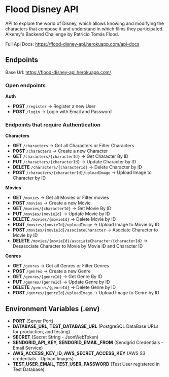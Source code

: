 # Flood Disney API
API to explore the world of Disney, which allows knowing and modifying the characters that compose it and understand in which films they participated.
Alkemy's Backend Challenge by Patricio Tomás Flood.

Full Api Docs: https://flood-disney-api.herokuapp.com/api-docs

## Endpoints

Base Url: https://flood-disney-api.herokuapp.com/
### Open endpoints

**Auth**
<ul>
  <li><b>POST</b> <code>/register</code> -> Register a new User
  <li><b>POST</b> <code>/login</code> -> Login with Email and Password
</ul>

### Endpoints that require Authentication

**Characters**
<ul>
  <li><b>GET</b> <code>/characters</code> -> Get all Characters or Filter Characters
  <li><b>POST</b> <code>/characters</code> -> Create a new Character
  <li><b>GET</b> <code>/characters/{characterId}</code> -> Get Character By ID
  <li><b>PUT</b> <code>/characters/{characterId}</code> -> Update Character by ID
  <li><b>DELETE</b> <code>/characters/{characterId}</code> -> Delete Character by ID
  <li><b>POST</b> <code>/characters/{characterId}/uploadImage</code> -> Upload Image to Character by ID
</ul>

**Movies**
<ul>
  <li><b>GET</b> <code>/movies</code> -> Get all Movies or Filter movies
  <li><b>POST</b> <code>/movies</code> -> Create a new Movie
  <li><b>GET</b> <code>/movies/{characterId}</code> -> Get Movie By ID
  <li><b>PUT</b> <code>/movies/{movieId}</code> -> Update Movie by ID
  <li><b>DELETE</b> <code>/movies/{movieId}</code> -> Delete Movie by ID
  <li><b>POST</b> <code>/movies/{movieId}/uploadImage</code> -> Upload Image to Movie by ID
  <li><b>POST</b> <code>/movies/{movieId}/asociateCharacter</code> -> Asociate Character to Movie by ID
  <li><b>DELETE</b> <code>/movies/{movieId}/asociateCharacter/{characterId}</code> -> Desasociate Character to Movie by Movie ID and Character ID
</ul>

**Genres**
<ul>
  <li><b>GET</b> <code>/genres</code> -> Get all Genres or Filter Genres
  <li><b>POST</b> <code>/genres</code> -> Create a new Genre
  <li><b>GET</b> <code>/genres/{genreId}</code> -> Get Genre By ID
  <li><b>PUT</b> <code>/genres/{genreId}</code> -> Update Genre by ID
  <li><b>DELETE</b> <code>/genres/{genreId}</code> -> Delete Genre by ID
  <li><b>POST</b> <code>/genres/{genreId}/uploadImage</code> -> Upload Image to Genre by ID
</ul>

## Environment Variables (.env)

<ul>
  <li><b>PORT</b> (Server Port)
  <li><b>DATABASE_URL, TEST_DATABASE_URL</b> (PostgreSQL DataBase URLs for production, and testing)
  <li><b>SECRET</b> (Secret String - JsonWebToken)
  <li><b>SENDGRID_API_KEY, SENDGRID_EMAIL_FROM</b> (Sendgrid Credentials - Email Service)
  <li><b>AWS_ACCESS_KEY_ID, AWS_SECRET_ACCESS_KEY</b> (AWS S3 credentials - Upload Images)
  <li><b>TEST_USER_EMAIL, TEST_USER_PASSWORD</b> (Test User registered in Test Database)
<ul>

